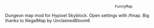                                                       FunnyMap
Dungeon map mod for Hypixel Skyblock. Open settings with /fmap. Big thanks to IllegalMap by UnclaimedBloom6
